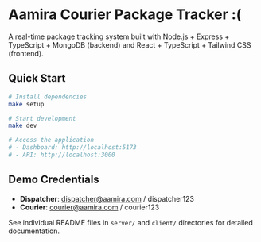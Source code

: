 # Aamira Courier Package Tracker :(

A real-time package tracking system built with Node.js + Express + TypeScript + MongoDB (backend) and React + TypeScript + Tailwind CSS (frontend).

## Quick Start

```bash
# Install dependencies
make setup

# Start development
make dev

# Access the application
# - Dashboard: http://localhost:5173
# - API: http://localhost:3000
```

## Demo Credentials
- **Dispatcher**: dispatcher@aamira.com / dispatcher123
- **Courier**: courier@aamira.com / courier123

See individual README files in `server/` and `client/` directories for detailed documentation.
